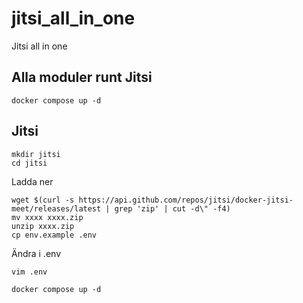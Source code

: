 # jitsi_all_in_one
Jitsi all in one

## Alla moduler runt Jitsi
```
docker compose up -d
```

## Jitsi
```
mkdir jitsi
cd jitsi
```
Ladda ner 
```
wget $(curl -s https://api.github.com/repos/jitsi/docker-jitsi-meet/releases/latest | grep 'zip' | cut -d\" -f4)
mv xxxx xxxx.zip
unzip xxxx.zip
cp env.example .env
```
Ändra i .env
```
vim .env
```

```
docker compose up -d
```
